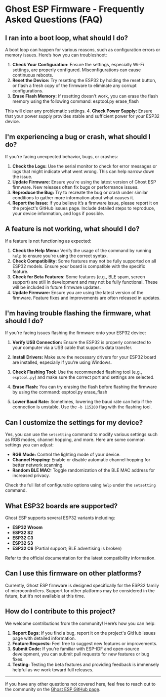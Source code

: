 # Ghost ESP Firmware - Frequently Asked Questions (FAQ)

## I ran into a boot loop, what should I do?

A boot loop can happen for various reasons, such as configuration errors or memory issues. Here’s how you can troubleshoot:

1. **Check Your Configuration:** Ensure the settings, especially Wi-Fi settings, are properly configured. Misconfigurations can cause continuous reboots.
2. **Reset the Device:** Try resetting the ESP32 by holding the reset button, or flash a fresh copy of the firmware to eliminate any corrupt configurations.
3. **Erase Flash Memory:** If resetting doesn't work, you can erase the flash memory using the following command: esptool.py erase_flash

This will clear any problematic settings.
4. **Check Power Supply:** Ensure that your power supply provides stable and sufficient power for your ESP32 device.

## I'm experiencing a bug or crash, what should I do?

If you're facing unexpected behavior, bugs, or crashes:

1. **Check the Logs:** Use the serial monitor to check for error messages or logs that might indicate what went wrong. This can help narrow down the issue.
2. **Update Firmware:** Ensure you're using the latest version of Ghost ESP firmware. New releases often fix bugs or performance issues.
3. **Reproduce the Bug:** Try to recreate the bug or crash under similar conditions to gather more information about what causes it.
4. **Report the Issue:** If you believe it’s a firmware issue, please report it on the project's GitHub issues page. Include detailed steps to reproduce, your device information, and logs if possible.

## A feature is not working, what should I do?

If a feature is not functioning as expected:

1. **Check the Help Menu:** Verify the usage of the command by running `help` to ensure you're using the correct syntax.
2. **Check Compatibility:** Some features may not be fully supported on all ESP32 models. Ensure your board is compatible with the specific feature.
3. **Check for Beta Features:** Some features (e.g., BLE spam, screen support) are still in development and may not be fully functional. These will be included in future firmware updates.
4. **Update Firmware:** Ensure you are using the latest version of the firmware. Feature fixes and improvements are often released in updates.

## I'm having trouble flashing the firmware, what should I do?

If you're facing issues flashing the firmware onto your ESP32 device:

1. **Verify USB Connection:** Ensure the ESP32 is properly connected to your computer via a USB cable that supports data transfer.
2. **Install Drivers:** Make sure the necessary drivers for your ESP32 board are installed, especially if you're using Windows.
3. **Check Flashing Tool:** Use the recommended flashing tool (e.g., `esptool.py`) and make sure the correct port and settings are selected.
4. **Erase Flash:** You can try erasing the flash before flashing the firmware by using the command: esptool.py erase_flash

5. **Lower Baud Rate:** Sometimes, lowering the baud rate can help if the connection is unstable. Use the `-b 115200` flag with the flashing tool.

## Can I customize the settings for my device?

Yes, you can use the `setsetting` command to modify various settings such as RGB modes, channel hopping, and more. Here are some common settings you can adjust:

- **RGB Mode:** Control the lighting mode of your device.
- **Channel Hopping:** Enable or disable automatic channel hopping for better network scanning.
- **Random BLE MAC:** Toggle randomization of the BLE MAC address for increased privacy.

Check the full list of configurable options using `help` under the `setsetting` command.

## What ESP32 boards are supported?

Ghost ESP supports several ESP32 variants including:

- **ESP32 Wroom**
- **ESP32 S2**
- **ESP32 C3**
- **ESP32 S3**
- **ESP32 C6** (Partial support; BLE advertising is broken)

Refer to the official documentation for the latest compatibility information.

## Can I use this firmware on other platforms?

Currently, Ghost ESP firmware is designed specifically for the ESP32 family of microcontrollers. Support for other platforms may be considered in the future, but it’s not available at this time.

## How do I contribute to this project?

We welcome contributions from the community! Here’s how you can help:

1. **Report Bugs:** If you find a bug, report it on the project's GitHub issues page with detailed information.
2. **Feature Requests:** Feel free to suggest new features or improvements.
3. **Submit Code:** If you’re familiar with ESP-IDF and open-source development, you can submit pull requests for new features or bug fixes.
4. **Testing:** Testing the beta features and providing feedback is immensely helpful as we work toward full releases.

---

If you have any other questions not covered here, feel free to reach out to the community on the [Ghost ESP GitHub page](https://github.com/Spooks4576/Ghost_ESP).

